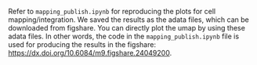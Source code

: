 Refer to `mapping_publish.ipynb` for reproducing the plots for cell mapping/integration. We saved the results as the adata files, which can be downloaded from figshare. You can directly plot the umap by using these adata files. In other words, the code in the `mapping_publish.ipynb` file is used for producing the results in the figshare: https://dx.doi.org/10.6084/m9.figshare.24049200.